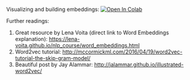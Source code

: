 ﻿Visualizing and building embeddings:
[![Open In Colab](https://colab.research.google.com/assets/colab-badge.svg)](https://colab.research.google.com/github/girafe-ai/ml-mipt/blob/advanced_s21/week1_01_word_embeddings/week01_dealing_with_word_embeddings.ipynb)

Further readings:
1. Great resource by Lena Voita (direct link to Word Embeddings explanation): https://lena-voita.github.io/nlp_course/word_embeddings.html
2. Word2vec tutorial: http://mccormickml.com/2016/04/19/word2vec-tutorial-the-skip-gram-model/
3. Beautiful post by Jay Alammar: http://jalammar.github.io/illustrated-word2vec/
